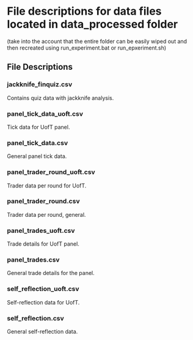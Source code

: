 # File descriptions for data files located in data_processed folder
(take into the account that the entire folder can be easily wiped out and then recreated using run_experiment.bat or run_epxeriment.sh)

## File Descriptions

### jackknife_finquiz.csv
Contains quiz data with jackknife analysis.

### panel_tick_data_uoft.csv
Tick data for UofT panel.

### panel_tick_data.csv
General panel tick data.

### panel_trader_round_uoft.csv
Trader data per round for UofT.

### panel_trader_round.csv
Trader data per round, general.

### panel_trades_uoft.csv
Trade details for UofT panel.

### panel_trades.csv
General trade details for the panel.

### self_reflection_uoft.csv
Self-reflection data for UofT.

### self_reflection.csv
General self-reflection data.
